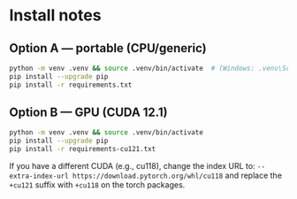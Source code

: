 # Install notes

## Option A — portable (CPU/generic)
```bash
python -m venv .venv && source .venv/bin/activate  # (Windows: .venv\Scripts\activate)
pip install --upgrade pip
pip install -r requirements.txt
```

## Option B — GPU (CUDA 12.1)
```bash
python -m venv .venv && source .venv/bin/activate
pip install --upgrade pip
pip install -r requirements-cu121.txt
```

If you have a different CUDA (e.g., cu118), change the index URL to:
`--extra-index-url https://download.pytorch.org/whl/cu118`
and replace the `+cu121` suffix with `+cu118` on the torch packages.
